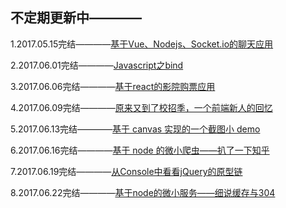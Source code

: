 ## 不定期更新中————

1.2017.05.15完结————[基于Vue、Nodejs、Socket.io的聊天应用](https://github.com/Aaaaaaaty/Blog/issues/2)

2.2017.06.01完结————[Javascript之bind](https://github.com/Aaaaaaaty/Blog/issues/1)

3.2017.06.06完结————[基于react的影院购票应用](https://github.com/Aaaaaaaty/Blog/issues/3)

4.2017.06.09完结————[原来又到了校招季，一个前端新人的回忆](https://github.com/Aaaaaaaty/Blog/issues/4)

5.2017.06.13完结————[基于 canvas 实现的一个截图小 demo](https://github.com/Aaaaaaaty/Blog/issues/5)

6.2017.06.16完结————[基于 node 的微小爬虫——扒了一下知乎](https://github.com/Aaaaaaaty/Blog/issues/6)

7.2017.06.19完结————[从Console中看看jQuery的原型链](https://github.com/Aaaaaaaty/Blog/issues/7)

8.2017.06.22完结————[基于node的微小服务——细说缓存与304](https://github.com/Aaaaaaaty/Blog/issues/8)